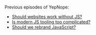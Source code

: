 Previous episodes of YepNope:

- [Should websites work without JS?](https://changelog.com/jsparty/87)
- [Is modern JS tooling too complicated?](https://changelog.com/jsparty/89)
- [Should we rebrand JavaScript?](https://changelog.com/jsparty/101)
